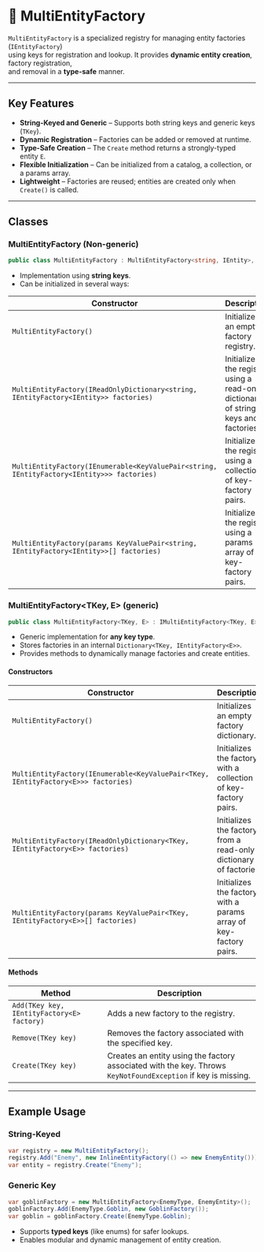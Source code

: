 # 🧩 MultiEntityFactory

`MultiEntityFactory` is a specialized registry for managing entity factories (`IEntityFactory`)  
using keys for registration and lookup. It provides **dynamic entity creation**, factory registration,  
and removal in a **type-safe** manner.

---

## Key Features

- **String-Keyed and Generic** – Supports both string keys and generic keys (`TKey`).
- **Dynamic Registration** – Factories can be added or removed at runtime.
- **Type-Safe Creation** – The `Create` method returns a strongly-typed entity `E`.
- **Flexible Initialization** – Can be initialized from a catalog, a collection, or a params array.
- **Lightweight** – Factories are reused; entities are created only when `Create()` is called.

---

## Classes

### MultiEntityFactory (Non-generic)

```csharp
public class MultiEntityFactory : MultiEntityFactory<string, IEntity>, IMultiEntityFactory
```
- Implementation using **string keys**.
- Can be initialized in several ways:

| Constructor                                                                                | Description                                                                         |
|--------------------------------------------------------------------------------------------|-------------------------------------------------------------------------------------|
| `MultiEntityFactory()`                                                                     | Initializes an empty factory registry.                                              |
| `MultiEntityFactory(IReadOnlyDictionary<string, IEntityFactory<IEntity>> factories)`       | Initializes the registry using a read-only dictionary of string keys and factories. |
| `MultiEntityFactory(IEnumerable<KeyValuePair<string, IEntityFactory<IEntity>>> factories)` | Initializes the registry using a collection of key-factory pairs.                   |
| `MultiEntityFactory(params KeyValuePair<string, IEntityFactory<IEntity>>[] factories)`     | Initializes the registry using a params array of key-factory pairs.                 |


### MultiEntityFactory<TKey, E> (generic)

```csharp
public class MultiEntityFactory<TKey, E> : IMultiEntityFactory<TKey, E> where E : IEntity
```
- Generic implementation for **any key type**.
- Stores factories in an internal `Dictionary<TKey, IEntityFactory<E>>`.
- Provides methods to dynamically manage factories and create entities.

#### Constructors

| Constructor                                                                        | Description                                                       |
|------------------------------------------------------------------------------------|-------------------------------------------------------------------|
| `MultiEntityFactory()`                                                             | Initializes an empty factory dictionary.                          |
| `MultiEntityFactory(IEnumerable<KeyValuePair<TKey, IEntityFactory<E>>> factories)` | Initializes the factory with a collection of key-factory pairs.   |
| `MultiEntityFactory(IReadOnlyDictionary<TKey, IEntityFactory<E>> factories)`       | Initializes the factory from a read-only dictionary of factories. |
| `MultiEntityFactory(params KeyValuePair<TKey, IEntityFactory<E>>[] factories)`     | Initializes the factory with a params array of key-factory pairs. |

#### Methods

| Method                                     | Description                                                                                                   |
|--------------------------------------------|---------------------------------------------------------------------------------------------------------------|
| `Add(TKey key, IEntityFactory<E> factory)` | Adds a new factory to the registry.                                                                           |
| `Remove(TKey key)`                         | Removes the factory associated with the specified key.                                                        |
| `Create(TKey key)`                         | Creates an entity using the factory associated with the key. Throws `KeyNotFoundException` if key is missing. |

---

## Example Usage

### String-Keyed

```csharp
var registry = new MultiEntityFactory();
registry.Add("Enemy", new InlineEntityFactory(() => new EnemyEntity()));
var entity = registry.Create("Enemy");
```

### Generic Key
```csharp
var goblinFactory = new MultiEntityFactory<EnemyType, EnemyEntity>();
goblinFactory.Add(EnemyType.Goblin, new GoblinFactory());
var goblin = goblinFactory.Create(EnemyType.Goblin);
```
- Supports **typed keys** (like enums) for safer lookups.
- Enables modular and dynamic management of entity creation.
